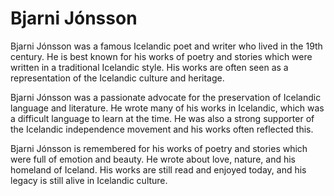 # Bjarni Jónsson

Bjarni Jónsson was a famous Icelandic poet and writer who lived in the 19th century. He is best known for his works of poetry and stories which were written in a traditional Icelandic style. His works are often seen as a representation of the Icelandic culture and heritage. 

Bjarni Jónsson was a passionate advocate for the preservation of Icelandic language and literature. He wrote many of his works in Icelandic, which was a difficult language to learn at the time. He was also a strong supporter of the Icelandic independence movement and his works often reflected this. 

Bjarni Jónsson is remembered for his works of poetry and stories which were full of emotion and beauty. He wrote about love, nature, and his homeland of Iceland. His works are still read and enjoyed today, and his legacy is still alive in Icelandic culture.

